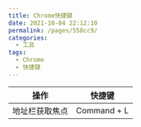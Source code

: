 ```yaml
---
title: Chrome快捷键
date: 2021-10-04 22:12:10
permalink: /pages/558cc9/
categories:
  - 工具
tags:
  - Chrome
  - 快捷键
---
```


| 操作 | 快捷键|
| :-: | :-: |
|   地址栏获取焦点    |       Command + L   | 

